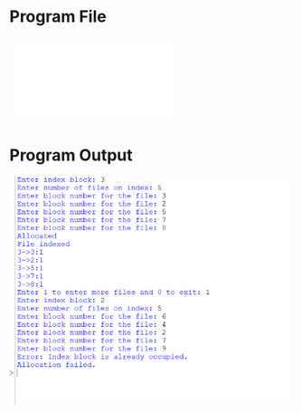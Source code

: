 # Program File
![Indexed.py](Indexed.py)
# Program Output
![Indexed_output.png](Indexed_output.png)
